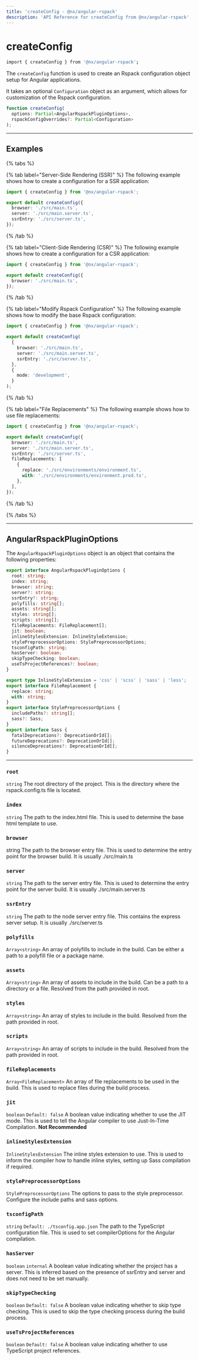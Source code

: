 ```yaml
---
title: 'createConfig - @nx/angular-rspack'
description: 'API Reference for createConfig from @nx/angular-rspack'
---
```


# createConfig

```bash
import { createConfig } from '@nx/angular-rspack';
```

The `createConfig` function is used to create an Rspack configuration object setup for Angular applications.

It takes an optional `Configuration` object as an argument, which allows for customization of the Rspack configuration.

```ts
function createConfig(
  options: Partial<AngularRspackPluginOptions>,
  rspackConfigOverrides?: Partial<Configuration>
);
```

---

## Examples

{% tabs %}

{% tab label="Server-Side Rendering (SSR)" %}
The following example shows how to create a configuration for a SSR application:

```ts {% fileName="myapp/rspack.config.ts" %}
import { createConfig } from '@nx/angular-rspack';

export default createConfig({
  browser: './src/main.ts',
  server: './src/main.server.ts',
  ssrEntry: './src/server.ts',
});
```

{% /tab %}

{% tab label="Client-Side Rendering (CSR)" %}
The following example shows how to create a configuration for a CSR application:

```ts {% fileName="myapp/rspack.config.ts" %}
import { createConfig } from '@nx/angular-rspack';

export default createConfig({
  browser: './src/main.ts',
});
```

{% /tab %}

{% tab label="Modify Rspack Configuration" %}
The following example shows how to modify the base Rspack configuration:

```ts {% fileName="myapp/rspack.config.ts" %}
import { createConfig } from '@nx/angular-rspack';

export default createConfig(
  {
    browser: './src/main.ts',
    server: './src/main.server.ts',
    ssrEntry: './src/server.ts',
  },
  {
    mode: 'development',
  }
);
```

{% /tab %}

{% tab label="File Replacements" %}
The following example shows how to use file replacements:

```ts {% fileName="myapp/rspack.config.ts" %}
import { createConfig } from '@nx/angular-rspack';

export default createConfig({
  browser: './src/main.ts',
  server: './src/main.server.ts',
  ssrEntry: './src/server.ts',
  fileReplacements: [
    {
      replace: './src/environments/environment.ts',
      with: './src/environments/environment.prod.ts',
    },
  ],
});
```

{% /tab %}

{% /tabs %}

---

## AngularRspackPluginOptions

The `AngularRspackPluginOptions` object is an object that contains the following properties:

```ts
export interface AngularRspackPluginOptions {
  root: string;
  index: string;
  browser: string;
  server?: string;
  ssrEntry?: string;
  polyfills: string[];
  assets: string[];
  styles: string[];
  scripts: string[];
  fileReplacements: FileReplacement[];
  jit: boolean;
  inlineStylesExtension: InlineStyleExtension;
  stylePreprocessorOptions: StylePreprocessorOptions;
  tsconfigPath: string;
  hasServer: boolean;
  skipTypeChecking: boolean;
  useTsProjectReferences?: boolean;
}

export type InlineStyleExtension = 'css' | 'scss' | 'sass' | 'less';
export interface FileReplacement {
  replace: string;
  with: string;
}
export interface StylePreprocessorOptions {
  includePaths?: string[];
  sass?: Sass;
}
export interface Sass {
  fatalDeprecations?: DeprecationOrId[];
  futureDeprecations?: DeprecationOrId[];
  silenceDeprecations?: DeprecationOrId[];
}
```

---

### `root`

`string`
The root directory of the project. This is the directory where the rspack.config.ts file is located.

### `index`

`string`
The path to the index.html file. This is used to determine the base html template to use.

### `browser`

string
The path to the browser entry file. This is used to determine the entry point for the browser build. It is usually ./src/main.ts

### `server`

`string`
The path to the server entry file. This is used to determine the entry point for the server build. It is usually ./src/main.server.ts

### `ssrEntry`

`string`
The path to the node server entry file. This contains the express server setup. It is usually ./src/server.ts

### `polyfills`

`Array<string>`
An array of polyfills to include in the build. Can be either a path to a polyfill file or a package name.

### `assets`

`Array<string>`
An array of assets to include in the build. Can be a path to a directory or a file. Resolved from the path provided in root.

### `styles`

`Array<string>`
An array of styles to include in the build. Resolved from the path provided in root.

### `scripts`

`Array<string>`
An array of scripts to include in the build. Resolved from the path provided in root.

### `fileReplacements`

`Array<FileReplacement>`
An array of file replacements to be used in the build. This is used to replace files during the build process.

### `jit`

`boolean`
`Default: false`
A boolean value indicating whether to use the JIT mode. This is used to tell the Angular compiler to use Just-In-Time Compilation. **Not Recommended**

### `inlineStylesExtension`

`InlineStylesExtension`
The inline styles extension to use. This is used to inform the compiler how to handle inline styles, setting up Sass compilation if required.

### `stylePreprocessorOptions`

`StylePreprocessorOptions`
The options to pass to the style preprocessor. Configure the include paths and sass options.

### `tsconfigPath`

`string`
`Default: ./tsconfig.app.json`
The path to the TypeScript configuration file. This is used to set compilerOptions for the Angular compilation.

### `hasServer`

`boolean`
`internal`
A boolean value indicating whether the project has a server. This is inferred based on the presence of ssrEntry and server and does not need to be set manually.

### `skipTypeChecking`

`boolean`
`Default: false`
A boolean value indicating whether to skip type checking. This is used to skip the type checking process during the build process.

### `useTsProjectReferences`

`boolean`
`Default: false`
A boolean value indicating whether to use TypeScript project references.
